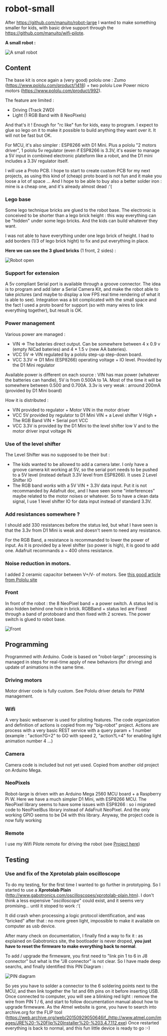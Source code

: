 # robot-small 

After https://github.com/manuito/robot-large I wanted to make something smaller for kids, with basic drive support through the https://github.com/manuito/wifi-pilote.

**A small robot :**

![A small robot](docs/run.png?raw=true "A small robot")

## Content

The base kit is once again a (very good) pololu one : Zumo (https://www.pololu.com/product/1418) + two pololu Low Power micro motors (https://www.pololu.com/product/992). 

The feature are limited :
* Driving (Track 2WD)
* Light (1 RGB Band with 8 NeoPixels)

And that's it ! Enough for "rc like" fun for kids, easy to program. I expect to glue so lego on it to make it possible to build anything they want over it. It will not be fast but OK.

For MCU, it's also simpler : ESP8266 with D1 Mini. Plus a pololu "2 motors driver", 1 pololu 5v regulator (even if ESP8266 is 3.3V, it's easier to manage a 5V input in combined electronic plateform like a robot, and the D1 mini includes a 3.3V regulator itself. 

I will use a Proto PCB. I hope to start to create custom PCB for my next projects, as using this kind of (cheap) proto board is not fun and it make you loose a lot of space ... And I hope to be able to buy also a better solder iron : mine is a cheap one, and it's already almost dead :'(

### Lego base

Some lego technique bricks are glued to the robot base. The electronic is conceived to be shorter than a lego brick height : this way everything can be "hidden" under some lego bricks. And the kids can build whatever they want.

I was not able to have everything under one lego brick of height. I had to add borders (1/3 of lego brick hight) to fix and put everything in place.

**Here we can see the 3 glued bricks** (1 front, 2 sides) :

![Robot open](docs/open.png?raw=true "Robot open")

### Support for extension

A 5v compliant Serial port is available through a groove connector. The idea is to program and add later a Serial Camera Kit, and make the robot able to take pictures (and maybe to display a low FPS real time rendering of what it is able to see). Integration was a bit complicated with the small space and the fact I used a proto board for support (so with many wires to link everything together), but result is OK.

### Power management

Various power are managed :
* VIN => The bateries direct output. Can be somewhere between 4 x 0.9 v (empty NiCad bateries) and 4 * 1.5 v (new AA bateries).
* VCC 5V => VIN regulated by a pololu step-up step-down board.
* VCC 3.3V => D1 Mini (ESP8266) operating voltage + IO level. Provided by the D1 Mini regulator

Available power is different on each source : VIN has max power (whatever the batteries can handle), 5V is from 0.500A to 1A. Most of the time it will be somewhere between 0.500 and 0.700A. 3.3v is very weak : arround 200mA (provided by D1 Mini board)

How it is distributed :
* VIN provided to regulator + Motor VIN in the motor driver
* VCC 5V provided by regulator to D1 Mini VIN + a Level shifter V High + The RGB Band VIN + Serial port VCC
* VCC 3.3V is provided by the D1 Mini to the level shifter low V and to the motor driver input voltage IN 

### Use of the level shifter

The Level Shifter was no supposed to be their but :
* The kids wanted to be allowed to add a camera later. I only have a groove camera kit working at 5V, so the serial port needs to be pushed to a 5V level (instead default 3.3V level from ESP8266). It uses 2 Level Shifter IO
* The RGB band *works* with a 5V VIN + 3.3V data input. Put it is not recommanded by Adafruit doc, and I have seen some "interferences" maybe related to the motor noises or whatever. So to have a clean data signal, I use 1 level shifter IO for data input instead of standard 3.3V.

### Add resistances somewhere ?

I should add 330 resistances before the status led, but what I have seen is that the 3.3v from D1 Mini is weak and doesn't seem to need any resistance.  

For the RGB Band, a resistance is recommanded to lower the power of input. As it is provided by a level shifter (so power is high), it is good to add one. Adafruit recommands a ~ 400 ohms resistance.

### Noise reduction in motors.

I added 2 ceramic capacitor between V+/V- of motors. See [this good article from Pololu site](https://www.pololu.com/docs/0J15/9)

### Front 

In front of the robot : the 8 NeoPixel band + a power switch. A status led is also hidden behind one hole in brick. RGBBand + status led are Fixed through a band of protoboard and then fixed with 2 screws. The power switch is glued to robot base.

![Front](docs/front.png?raw=true "Front")

## Programming

Programmed with Arduino. Code is based on "robot-large" : processing is managed in steps for real-time apply of new behaviors (for driving) and update of animations in the same time.

### Driving motors

Motor driver code is fully custom. See Pololu driver details for PWM management.

### Wifi

A very basic webserver is used for piloting features. The code organization and definition of actions is copied from my "big-robot" project. Actions are process with a very basic REST service with a query param + 1 number (example : "action?G=2" to GO with speed 2, "action?L=4" for enabling light animation number 4 ...)

### Camera

Camera code is included but not yet used. Copied from another old project on Arduino Mega.

### NeoPixels

Robot-large is driven with an Arduino Mega 2560 MCU board + a Raspberry Pi W. Here we have a much simpler D1 Mini, with ESP8266 MCU. The NeoPixel library seems to have some issues with ESP8266 : so i migrated code to NeoPixelBus library instead of AdaFruit NeoPixel. And the only working GPIO seems to be D4 with this library. Anyway, the project code is now fully working

### Remote

I use my Wifi Pilote remote for driving the robot (see [Project here](https://github.com/manuito/wifi-pilote))

## Testing

### Use and fix of the Xprotolab plain oscilloscope 

To do my testing, for the first time I wanted to go further in prototyping. So I started to use a **Xprotolab Plain** (http://www.gabotronics.com/oscilloscopes/xprotolab-plain.htm). I don't think a less expensive "*oscilloscope*" could exist, and it seems very promising... until it stoped to work :'( 

It did crash when processing a logic protocol identification, and was "bricked" after that : no more green light, impossible to make it available on computer as usb device.

After many check on documentation, I finally find a way to fix it : as explained on Gabotronics site, the bootloader is never droped, **you just have to reset the firmware to make everything back to normal**.

To add / upgrade the firmeware, you first need to "link pin 1 to 6 in J8 connector" but what is the "J8 connector" is not clear. So I have made deep searchs, and finally identified this PIN Diagram : 

![PIN diagram](docs/xprotolab%20plain%20io%20-%20fix.png?raw=true "PIN diagram")

So yes you have to solder a connector to the 6 soldering points next to the MCU, and then link together the 1st and 6th pins on it before inserting USB. Once connected to computer, you will see a blinking red light : remove the wire from PIN 1 / 6, and start to follow documentation manual about how to upgrade firmeware. As the Atmel website is gone, you have to search into archive.org for the FLIP tool (https://web.archive.org/web/20150929050646if_/http://www.atmel.com/images/JRE%20-%20Flip%20Installer%20-%203.4.7.112.exe) Once restarted everything is back to normal, and this fun little device is ready to go :-)

